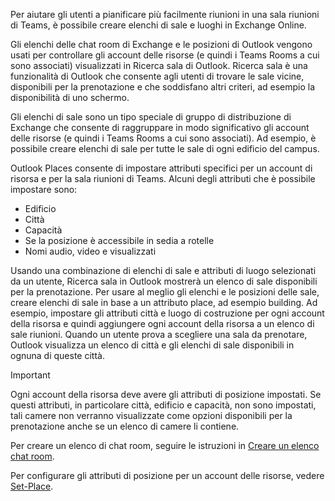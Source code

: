 
Per aiutare gli utenti a pianificare più facilmente riunioni in una sala riunioni di Teams, è possibile creare elenchi di sale e luoghi in Exchange Online. 

Gli elenchi delle chat room di Exchange e le posizioni di Outlook vengono usati per controllare gli account delle risorse (e quindi i Teams Rooms a cui sono associati) visualizzati in Ricerca sala di Outlook. Ricerca sala è una funzionalità di Outlook che consente agli utenti di trovare le sale vicine, disponibili per la prenotazione e che soddisfano altri criteri, ad esempio la disponibilità di uno schermo.

Gli elenchi di sale sono un tipo speciale di gruppo di distribuzione di Exchange che consente di raggruppare in modo significativo gli account delle risorse (e quindi i Teams Rooms a cui sono associati). Ad esempio, è possibile creare elenchi di sale per tutte le sale di ogni edificio del campus.

Outlook Places consente di impostare attributi specifici per un account di risorsa e per la sala riunioni di Teams. Alcuni degli attributi che è possibile impostare sono:

- Edificio
- Città
- Capacità
- Se la posizione è accessibile in sedia a rotelle
- Nomi audio, video e visualizzati

Usando una combinazione di elenchi di sale e attributi di luogo selezionati da un utente, Ricerca sala in Outlook mostrerà un elenco di sale disponibili per la prenotazione. Per usare al meglio gli elenchi e le posizioni delle sale, creare elenchi di sale in base a un attributo place, ad esempio building. Ad esempio, impostare gli attributi città e luogo di costruzione per ogni account della risorsa e quindi aggiungere ogni account della risorsa a un elenco di sale riunioni. Quando un utente prova a scegliere una sala da prenotare, Outlook visualizza un elenco di città e gli elenchi di sale disponibili in ognuna di queste città.

> [!IMPORTANT]
> Ogni account della risorsa deve avere gli attributi di posizione impostati. Se questi attributi, in particolare città, edificio e capacità, non sono impostati, tali camere non verranno visualizzate come opzioni disponibili per la prenotazione anche se un elenco di camere li contiene.

Per creare un elenco di chat room, seguire le istruzioni in [Creare un elenco chat room](/exchange/recipients/room-mailboxes?view=exchserver-2019&preserve-view=true#create-a-room-list).

Per configurare gli attributi di posizione per un account delle risorse, vedere [Set-Place](/powershell/module/exchange/set-place).
